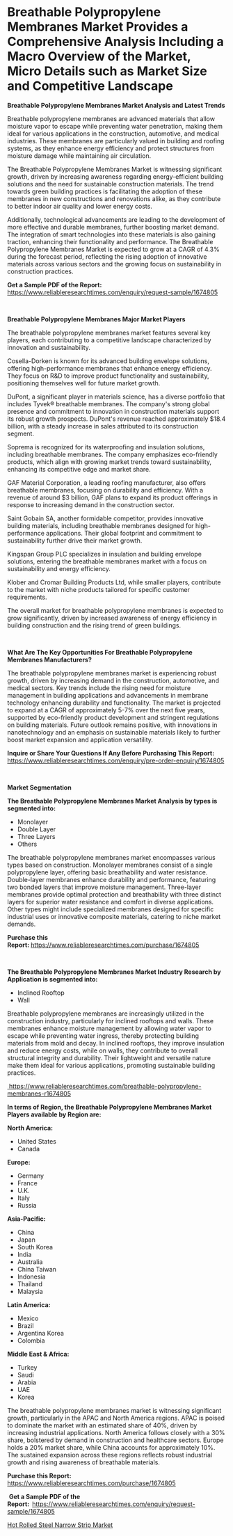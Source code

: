 <p><h1>Breathable Polypropylene Membranes Market Provides a Comprehensive Analysis Including a Macro Overview of the Market, Micro Details such as Market Size and Competitive Landscape</h1></p><p><strong>Breathable Polypropylene Membranes Market Analysis and Latest Trends</strong></p>
<p><p>Breathable polypropylene membranes are advanced materials that allow moisture vapor to escape while preventing water penetration, making them ideal for various applications in the construction, automotive, and medical industries. These membranes are particularly valued in building and roofing systems, as they enhance energy efficiency and protect structures from moisture damage while maintaining air circulation.</p><p>The Breathable Polypropylene Membranes Market is witnessing significant growth, driven by increasing awareness regarding energy-efficient building solutions and the need for sustainable construction materials. The trend towards green building practices is facilitating the adoption of these membranes in new constructions and renovations alike, as they contribute to better indoor air quality and lower energy costs.</p><p>Additionally, technological advancements are leading to the development of more effective and durable membranes, further boosting market demand. The integration of smart technologies into these materials is also gaining traction, enhancing their functionality and performance. The Breathable Polypropylene Membranes Market is expected to grow at a CAGR of 4.3% during the forecast period, reflecting the rising adoption of innovative materials across various sectors and the growing focus on sustainability in construction practices.</p></p>
<p><strong>Get a Sample PDF of the Report:&nbsp;</strong> <a href="https://www.reliableresearchtimes.com/enquiry/request-sample/1674805?utm_campaign=2267&utm_medium=2&utm_source=Github&utm_content=ia&utm_term=25032025&utm_id=breathable-polypropylene-membranes">https://www.reliableresearchtimes.com/enquiry/request-sample/1674805</a></p>
<p>&nbsp;</p>
<p><strong>Breathable Polypropylene Membranes Major Market Players</strong></p>
<p><p>The breathable polypropylene membranes market features several key players, each contributing to a competitive landscape characterized by innovation and sustainability. </p><p>Cosella-Dorken is known for its advanced building envelope solutions, offering high-performance membranes that enhance energy efficiency. They focus on R&D to improve product functionality and sustainability, positioning themselves well for future market growth.</p><p>DuPont, a significant player in materials science, has a diverse portfolio that includes Tyvek® breathable membranes. The company's strong global presence and commitment to innovation in construction materials support its robust growth prospects. DuPont's revenue reached approximately $18.4 billion, with a steady increase in sales attributed to its construction segment.</p><p>Soprema is recognized for its waterproofing and insulation solutions, including breathable membranes. The company emphasizes eco-friendly products, which align with growing market trends toward sustainability, enhancing its competitive edge and market share.</p><p>GAF Material Corporation, a leading roofing manufacturer, also offers breathable membranes, focusing on durability and efficiency. With a revenue of around $3 billion, GAF plans to expand its product offerings in response to increasing demand in the construction sector.</p><p>Saint Gobain SA, another formidable competitor, provides innovative building materials, including breathable membranes designed for high-performance applications. Their global footprint and commitment to sustainability further drive their market growth.</p><p>Kingspan Group PLC specializes in insulation and building envelope solutions, entering the breathable membranes market with a focus on sustainability and energy efficiency.</p><p>Klober and Cromar Building Products Ltd, while smaller players, contribute to the market with niche products tailored for specific customer requirements.</p><p>The overall market for breathable polypropylene membranes is expected to grow significantly, driven by increased awareness of energy efficiency in building construction and the rising trend of green buildings.</p></p>
<p>&nbsp;</p>
<p><strong>What Are The Key Opportunities For Breathable Polypropylene Membranes Manufacturers?</strong></p>
<p><p>The breathable polypropylene membranes market is experiencing robust growth, driven by increasing demand in the construction, automotive, and medical sectors. Key trends include the rising need for moisture management in building applications and advancements in membrane technology enhancing durability and functionality. The market is projected to expand at a CAGR of approximately 5-7% over the next five years, supported by eco-friendly product development and stringent regulations on building materials. Future outlook remains positive, with innovations in nanotechnology and an emphasis on sustainable materials likely to further boost market expansion and application versatility.</p></p>
<p><strong>Inquire or Share Your Questions If Any Before Purchasing This Report:</strong> <a href="https://www.reliableresearchtimes.com/enquiry/pre-order-enquiry/1674805?utm_campaign=2267&utm_medium=2&utm_source=Github&utm_content=ia&utm_term=25032025&utm_id=breathable-polypropylene-membranes">https://www.reliableresearchtimes.com/enquiry/pre-order-enquiry/1674805</a></p>
<p>&nbsp;</p>
<p><strong>Market Segmentation</strong></p>
<p><strong>The Breathable Polypropylene Membranes Market Analysis by types is segmented into:</strong></p>
<p><ul><li>Monolayer</li><li>Double Layer</li><li>Three Layers</li><li>Others</li></ul></p>
<p><p>The breathable polypropylene membranes market encompasses various types based on construction. Monolayer membranes consist of a single polypropylene layer, offering basic breathability and water resistance. Double-layer membranes enhance durability and performance, featuring two bonded layers that improve moisture management. Three-layer membranes provide optimal protection and breathability with three distinct layers for superior water resistance and comfort in diverse applications. Other types might include specialized membranes designed for specific industrial uses or innovative composite materials, catering to niche market demands.</p></p>
<p><strong>Purchase this Report:&nbsp;</strong><a href="https://www.reliableresearchtimes.com/purchase/1674805?utm_campaign=2267&utm_medium=2&utm_source=Github&utm_content=ia&utm_term=25032025&utm_id=breathable-polypropylene-membranes">https://www.reliableresearchtimes.com/purchase/1674805</a></p>
<p>&nbsp;</p>
<p><strong>The Breathable Polypropylene Membranes Market Industry Research by Application is segmented into:</strong></p>
<p><ul><li>Inclined Rooftop</li><li>Wall</li></ul></p>
<p><p>Breathable polypropylene membranes are increasingly utilized in the construction industry, particularly for inclined rooftops and walls. These membranes enhance moisture management by allowing water vapor to escape while preventing water ingress, thereby protecting building materials from mold and decay. In inclined rooftops, they improve insulation and reduce energy costs, while on walls, they contribute to overall structural integrity and durability. Their lightweight and versatile nature make them ideal for various applications, promoting sustainable building practices.</p></p>
<p><a href="https://www.reliableresearchtimes.com/breathable-polypropylene-membranes-r1674805?utm_campaign=2267&utm_medium=2&utm_source=Github&utm_content=ia&utm_term=25032025&utm_id=breathable-polypropylene-membranes">&nbsp;https://www.reliableresearchtimes.com/breathable-polypropylene-membranes-r1674805</a></p>
<p><strong>In terms of Region, the Breathable Polypropylene Membranes Market Players available by Region are:</strong></p>
<p>
    <p> <strong> North America: </strong>
        <ul>
            <li>United States</li>
            <li>Canada</li>
        </ul>
        </p> 
    <p> <strong> Europe: </strong>
        <ul>
            <li>Germany</li>
            <li>France</li>
            <li>U.K.</li>
            <li>Italy</li>
            <li>Russia</li>
        </ul>
        </p> 
    <p> <strong> Asia-Pacific: </strong>
        <ul>
            <li>China</li>
            <li>Japan</li>
            <li>South Korea</li>
            <li>India</li>
            <li>Australia</li>
            <li>China Taiwan</li>
            <li>Indonesia</li>
            <li>Thailand</li>
            <li>Malaysia</li>
        </ul>
        </p> 
    <p> <strong> Latin America: </strong>
        <ul>
            <li>Mexico</li>
            <li>Brazil</li>
            <li>Argentina Korea</li>
            <li>Colombia</li>
        </ul>
        </p> 
    <p> <strong> Middle East & Africa: </strong>
        <ul>
            <li>Turkey</li>
            <li>Saudi</li>
            <li>Arabia</li>
            <li>UAE</li>
            <li>Korea</li>
        </ul>
    </p>
    </p>
<p><p>The breathable polypropylene membranes market is witnessing significant growth, particularly in the APAC and North America regions. APAC is poised to dominate the market with an estimated share of 40%, driven by increasing industrial applications. North America follows closely with a 30% share, bolstered by demand in construction and healthcare sectors. Europe holds a 20% market share, while China accounts for approximately 10%. The sustained expansion across these regions reflects robust industrial growth and rising awareness of breathable materials.</p></p>
<p><strong>Purchase this Report: </strong><a href="https://www.reliableresearchtimes.com/purchase/1674805?utm_campaign=2267&utm_medium=2&utm_source=Github&utm_content=ia&utm_term=25032025&utm_id=breathable-polypropylene-membranes">https://www.reliableresearchtimes.com/purchase/1674805</a></p>
<p>&nbsp;<strong>Get a Sample PDF of the Report:&nbsp;&nbsp;</strong><a href="https://www.reliableresearchtimes.com/enquiry/request-sample/1674805?utm_campaign=2267&utm_medium=2&utm_source=Github&utm_content=ia&utm_term=25032025&utm_id=breathable-polypropylene-membranes">https://www.reliableresearchtimes.com/enquiry/request-sample/1674805</a></p>
<p><strong></strong></p>
<p><p><a href="https://github.com/klindsey95/Market-Research-Report-List-1/blob/main/hot-rolled-steel-narrow-strip-market.md?utm_campaign=2267&utm_medium=2&utm_source=Github&utm_content=ia&utm_term=25032025&utm_id=breathable-polypropylene-membranes">Hot Rolled Steel Narrow Strip Market</a></p></p>